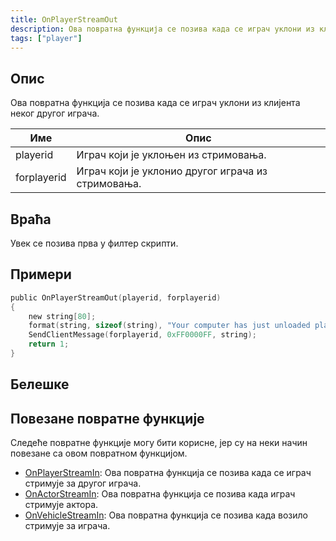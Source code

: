 ```yaml
---
title: OnPlayerStreamOut
description: Ова повратна функција се позива када се играч уклони из клијента неког другог играча.
tags: ["player"]
---
```


## Опис

Ова повратна функција се позива када се играч уклони из клијента неког другог играча.

| Име         | Опис                                               |
| ----------- | -------------------------------------------------- |
| playerid    | Играч који је уклоњен из стримовања.               |
| forplayerid | Играч који је уклонио другог играча из стримовања. |

## Враћа

Увек се позива прва у филтер скрипти.

## Примери

```c
public OnPlayerStreamOut(playerid, forplayerid)
{
    new string[80];
    format(string, sizeof(string), "Your computer has just unloaded player ID %d", playerid);
    SendClientMessage(forplayerid, 0xFF0000FF, string);
    return 1;
}
```

## Белешке

<TipNPCCallbacksSR />

## Повезане повратне функције

Следеће повратне функције могу бити корисне, јер су на неки начин повезане са овом повратном функцијом.

- [OnPlayerStreamIn](OnPlayerStreamIn): Ова повратна функција се позива када се играч стримује за другог играча.
- [OnActorStreamIn](OnPlayerStreamOut): Ова повратна функција се позива када играч стримује актора. 
- [OnVehicleStreamIn](OnPlayerStreamOut): Ова повратна функција се позива када возило стримује за играча.
